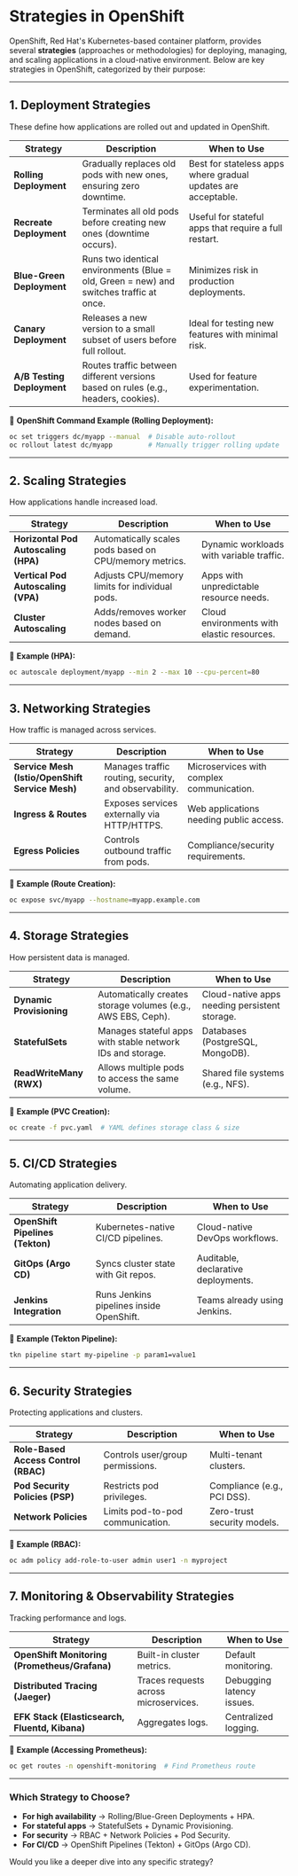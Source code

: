 # Strategies in OpenShift

OpenShift, Red Hat's Kubernetes-based container platform, provides several **strategies** (approaches or methodologies) for deploying, managing, and scaling applications in a cloud-native environment. Below are key strategies in OpenShift, categorized by their purpose:

---

## **1. Deployment Strategies**
These define how applications are rolled out and updated in OpenShift.

| **Strategy**       | **Description** | **When to Use** |
|--------------------|---------------|----------------|
| **Rolling Deployment** | Gradually replaces old pods with new ones, ensuring zero downtime. | Best for stateless apps where gradual updates are acceptable. |
| **Recreate Deployment** | Terminates all old pods before creating new ones (downtime occurs). | Useful for stateful apps that require a full restart. |
| **Blue-Green Deployment** | Runs two identical environments (Blue = old, Green = new) and switches traffic at once. | Minimizes risk in production deployments. |
| **Canary Deployment** | Releases a new version to a small subset of users before full rollout. | Ideal for testing new features with minimal risk. |
| **A/B Testing Deployment** | Routes traffic between different versions based on rules (e.g., headers, cookies). | Used for feature experimentation. |

🔹 **OpenShift Command Example (Rolling Deployment):**
```sh
oc set triggers dc/myapp --manual  # Disable auto-rollout
oc rollout latest dc/myapp         # Manually trigger rolling update
```

---

## **2. Scaling Strategies**
How applications handle increased load.

| **Strategy**       | **Description** | **When to Use** |
|--------------------|---------------|----------------|
| **Horizontal Pod Autoscaling (HPA)** | Automatically scales pods based on CPU/memory metrics. | Dynamic workloads with variable traffic. |
| **Vertical Pod Autoscaling (VPA)** | Adjusts CPU/memory limits for individual pods. | Apps with unpredictable resource needs. |
| **Cluster Autoscaling** | Adds/removes worker nodes based on demand. | Cloud environments with elastic resources. |

🔹 **Example (HPA):**
```sh
oc autoscale deployment/myapp --min 2 --max 10 --cpu-percent=80
```

---

## **3. Networking Strategies**
How traffic is managed across services.

| **Strategy**       | **Description** | **When to Use** |
|--------------------|---------------|----------------|
| **Service Mesh (Istio/OpenShift Service Mesh)** | Manages traffic routing, security, and observability. | Microservices with complex communication. |
| **Ingress & Routes** | Exposes services externally via HTTP/HTTPS. | Web applications needing public access. |
| **Egress Policies** | Controls outbound traffic from pods. | Compliance/security requirements. |

🔹 **Example (Route Creation):**
```sh
oc expose svc/myapp --hostname=myapp.example.com
```

---

## **4. Storage Strategies**
How persistent data is managed.

| **Strategy**       | **Description** | **When to Use** |
|--------------------|---------------|----------------|
| **Dynamic Provisioning** | Automatically creates storage volumes (e.g., AWS EBS, Ceph). | Cloud-native apps needing persistent storage. |
| **StatefulSets** | Manages stateful apps with stable network IDs and storage. | Databases (PostgreSQL, MongoDB). |
| **ReadWriteMany (RWX)** | Allows multiple pods to access the same volume. | Shared file systems (e.g., NFS). |

🔹 **Example (PVC Creation):**
```sh
oc create -f pvc.yaml  # YAML defines storage class & size
```

---

## **5. CI/CD Strategies**
Automating application delivery.

| **Strategy**       | **Description** | **When to Use** |
|--------------------|---------------|----------------|
| **OpenShift Pipelines (Tekton)** | Kubernetes-native CI/CD pipelines. | Cloud-native DevOps workflows. |
| **GitOps (Argo CD)** | Syncs cluster state with Git repos. | Auditable, declarative deployments. |
| **Jenkins Integration** | Runs Jenkins pipelines inside OpenShift. | Teams already using Jenkins. |

🔹 **Example (Tekton Pipeline):**
```sh
tkn pipeline start my-pipeline -p param1=value1
```

---

## **6. Security Strategies**
Protecting applications and clusters.

| **Strategy**       | **Description** | **When to Use** |
|--------------------|---------------|----------------|
| **Role-Based Access Control (RBAC)** | Controls user/group permissions. | Multi-tenant clusters. |
| **Pod Security Policies (PSP)** | Restricts pod privileges. | Compliance (e.g., PCI DSS). |
| **Network Policies** | Limits pod-to-pod communication. | Zero-trust security models. |

🔹 **Example (RBAC):**
```sh
oc adm policy add-role-to-user admin user1 -n myproject
```

---

## **7. Monitoring & Observability Strategies**
Tracking performance and logs.

| **Strategy**       | **Description** | **When to Use** |
|--------------------|---------------|----------------|
| **OpenShift Monitoring (Prometheus/Grafana)** | Built-in cluster metrics. | Default monitoring. |
| **Distributed Tracing (Jaeger)** | Traces requests across microservices. | Debugging latency issues. |
| **EFK Stack (Elasticsearch, Fluentd, Kibana)** | Aggregates logs. | Centralized logging. |

🔹 **Example (Accessing Prometheus):**
```sh
oc get routes -n openshift-monitoring  # Find Prometheus route
```

---

### **Which Strategy to Choose?**
- **For high availability** → Rolling/Blue-Green Deployments + HPA.
- **For stateful apps** → StatefulSets + Dynamic Provisioning.
- **For security** → RBAC + Network Policies + Pod Security.
- **For CI/CD** → OpenShift Pipelines (Tekton) + GitOps (Argo CD).

Would you like a deeper dive into any specific strategy?